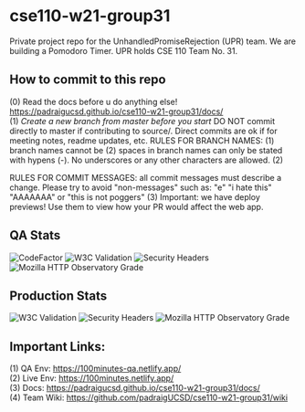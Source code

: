 # cse110-w21-group31
Private project repo for the UnhandledPromiseRejection (UPR) team. We are building a Pomodoro Timer. UPR holds CSE 110 Team No. 31.

## How to commit to this repo
(0) Read the docs before u do anything else! https://padraigucsd.github.io/cse110-w21-group31/docs/  
(1) *Create a new branch from master before you start* DO NOT commit directly to master if contributing to source/. Direct commits are ok if for meeting notes, readme updates, etc. RULES FOR BRANCH NAMES: (1) branch names cannot be (2) spaces in branch names can only be stated with hypens (-). No underscores or any other characters are allowed.
(2) 

RULES FOR COMMIT MESSAGES: all commit messages must describe a change. Please try to avoid "non-messages" such as: "e" "i hate this" "AAAAAAA" or "this is not poggers"
(3) Important: we have deploy previews! Use them to view how your PR would affect the web app.

## QA Stats
![CodeFactor](https://www.codefactor.io/repository/github/padraigucsd/cse110-w21-group31/badge?s=8ac88a28fb782976326069cf183529a77833268d)
![W3C Validation](https://img.shields.io/w3c-validation/html?label=w3c%20%28QA%29&targetUrl=https%3A%2F%2F100minutes-qa.netlify.app%2F)
![Security Headers](https://img.shields.io/security-headers?url=https%3A%2F%2F100minutes-qa.netlify.app%2F)
![Mozilla HTTP Observatory Grade](https://img.shields.io/mozilla-observatory/grade-score/100minutes-qa.netlify.app)

## Production Stats
![W3C Validation](https://img.shields.io/w3c-validation/html?label=w3c%20%28QA%29&targetUrl=https%3A%2F%2F100minutes-qa.netlify.app%2F)
![Security Headers](https://img.shields.io/security-headers?url=https%3A%2F%2F100minutes.netlify.app%2F)
![Mozilla HTTP Observatory Grade](https://img.shields.io/mozilla-observatory/grade-score/100minutes.netlify.app)

## Important Links:
(1) QA Env: https://100minutes-qa.netlify.app/  
(2) Live Env: https://100minutes.netlify.app/  
(3) Docs: https://padraigucsd.github.io/cse110-w21-group31/docs/  
(4) Team Wiki: https://github.com/padraigUCSD/cse110-w21-group31/wiki  

